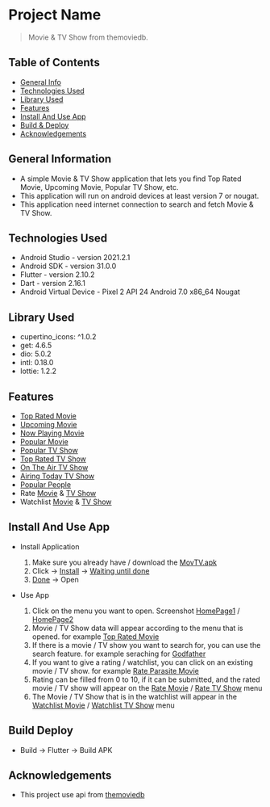 # Project Name
> Movie & TV Show from themoviedb.

## Table of Contents
* [General Info](#general-information)
* [Technologies Used](#technologies-used)
* [Library Used](#library-used)
* [Features](#features)
* [Install And Use App](#install-and-use-app)
* [Build & Deploy](#build-deploy)
* [Acknowledgements](#acknowledgements)

## General Information
- A simple Movie & TV Show application that lets you find Top Rated Movie, Upcoming Movie, Popular TV Show, etc.
- This application will run on android devices at least version 7 or nougat.
- This application need internet connection to search and fetch Movie & TV Show.

## Technologies Used
- Android Studio - version 2021.2.1
- Android SDK - version 31.0.0
- Flutter - version 2.10.2
- Dart - version 2.16.1
- Android Virtual Device - Pixel 2 API 24 Android 7.0 x86_64 Nougat

## Library Used
- cupertino_icons: ^1.0.2 
- get: 4.6.5 
- dio: 5.0.2 
- intl: 0.18.0 
- lottie: 1.2.2

## Features
- [Top Rated Movie](https://github.com/andreraharja/movtv/blob/main/screenshot/TopRated.jpg)
- [Upcoming Movie](https://github.com/andreraharja/movtv/blob/main/screenshot/Upcoming.jpg)
- [Now Playing Movie](https://github.com/andreraharja/movtv/blob/main/screenshot/NowPLaying.jpg)
- [Popular Movie](https://github.com/andreraharja/movtv/blob/main/screenshot/Popular.jpg)
- [Popular TV Show](https://github.com/andreraharja/movtv/blob/main/screenshot/PopularTV.jpg)
- [Top Rated TV Show](https://github.com/andreraharja/movtv/blob/main/screenshot/TopRatedTV.jpg)
- [On The Air TV Show](https://github.com/andreraharja/movtv/blob/main/screenshot/OnTheAir.jpg)
- [Airing Today TV Show](https://github.com/andreraharja/movtv/blob/main/screenshot/AiringToday.jpg)
- [Popular People](https://github.com/andreraharja/movtv/blob/main/screenshot/People.jpg)
- Rate [Movie](https://github.com/andreraharja/movtv/blob/main/screenshot/RateMovieList.jpg) & [TV Show](https://github.com/andreraharja/movtv/blob/main/screenshot/RateTVList.jpg)
- Watchlist [Movie](https://github.com/andreraharja/movtv/blob/main/screenshot/WatchlistMovieList.jpg) & [TV Show](https://github.com/andreraharja/movtv/blob/main/screenshot/WatchlistTVList.jpg)

## Install And Use App
- Install Application 
  1. Make sure you already have / download the [MovTV.apk](https://github.com/andreraharja/movtv/blob/main/screenshot/FileAPK.jpg)
  2. Click -> [Install](https://github.com/andreraharja/movtv/blob/main/screenshot/InstallAPK.jpg) -> [Waiting until done](https://github.com/andreraharja/movtv/blob/main/screenshot/WaitingAPK.jpg)
  3. [Done](https://github.com/andreraharja/movtv/blob/main/screenshot/DoneAPK.jpg) -> Open

- Use App
  1. Click on the menu you want to open. Screenshot [HomePage1](https://github.com/andreraharja/movtv/blob/main/screenshot/Home1.jpg) / [HomePage2](https://github.com/andreraharja/movtv/blob/main/screenshot/Home2.jpg)
  2. Movie / TV Show data will appear according to the menu that is opened. for example [Top Rated Movie](https://github.com/andreraharja/movtv/blob/main/screenshot/TopRated.jpg)
  3. If there is a movie / TV show you want to search for, you can use the search feature. for example seraching for [Godfather](https://github.com/andreraharja/movtv/blob/main/screenshot/Search.jpg)
  4. If you want to give a rating / watchlist, you can click on an existing movie / TV show. for example [Rate Parasite Movie](https://github.com/andreraharja/movtv/blob/main/screenshot/RateMovie.jpg)
  5. Rating can be filled from 0 to 10, if it can be submitted, and the rated movie / TV show will appear on the [Rate Movie](https://github.com/andreraharja/movtv/blob/main/screenshot/RateMovieList.jpg) / [Rate TV Show](https://github.com/andreraharja/movtv/blob/main/screenshot/RateTVList.jpg) menu
  6. The Movie / TV Show that is in the watchlist will appear in the [Watchlist Movie](https://github.com/andreraharja/movtv/blob/main/screenshot/WatchlistMovieList.jpg) / [Watchlist TV Show](https://github.com/andreraharja/movtv/blob/main/screenshot/WatchlistTVList.jpg) menu

## Build Deploy
- Build -> Flutter -> Build APK

## Acknowledgements
- This project use api from [themoviedb](https://developers.themoviedb.org/3/getting-started/introduction)
